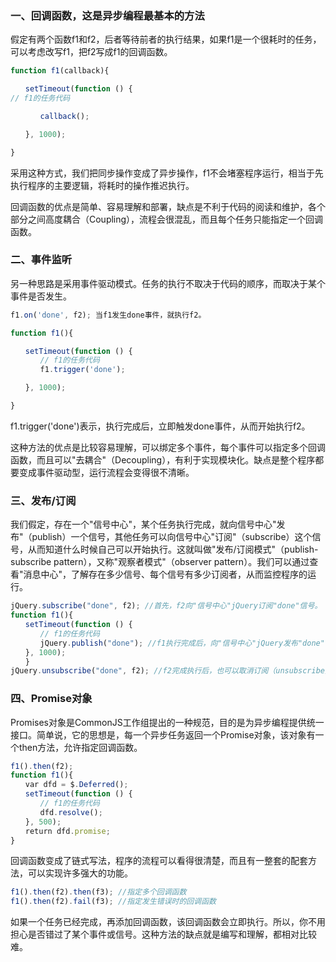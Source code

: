 ### 一、回调函数，这是异步编程最基本的方法

假定有两个函数f1和f2，后者等待前者的执行结果，如果f1是一个很耗时的任务，可以考虑改写f1，把f2写成f1的回调函数。

```javascript
function f1(callback){

　　setTimeout(function () {
// f1的任务代码

　　　　callback();

　　}, 1000);

}
```

​    采用这种方式，我们把同步操作变成了异步操作，f1不会堵塞程序运行，相当于先执行程序的主要逻辑，将耗时的操作推迟执行。

​    回调函数的优点是简单、容易理解和部署，缺点是不利于代码的阅读和维护，各个部分之间高度耦合（Coupling），流程会很混乱，而且每个任务只能指定一个回调函数。

 

### 二、事件监听

另一种思路是采用事件驱动模式。任务的执行不取决于代码的顺序，而取决于某个事件是否发生。

```javascript
f1.on('done', f2); 当f1发生done事件，就执行f2。

function f1(){

　　setTimeout(function () {
　　　　// f1的任务代码
　　　　f1.trigger('done');

　　}, 1000);

}
```

​      f1.trigger('done')表示，执行完成后，立即触发done事件，从而开始执行f2。

​    这种方法的优点是比较容易理解，可以绑定多个事件，每个事件可以指定多个回调函数，而且可以"去耦合"（Decoupling），有利于实现模块化。缺点是整个程序都要变成事件驱动型，运行流程会变得很不清晰。

 

### 三、发布/订阅

我们假定，存在一个"信号中心"，某个任务执行完成，就向信号中心"发布"（publish）一个信号，其他任务可以向信号中心"订阅"（subscribe）这个信号，从而知道什么时候自己可以开始执行。这就叫做"发布/订阅模式"（publish-subscribe pattern），又称"观察者模式"（observer pattern）。我们可以通过查看"消息中心"，了解存在多少信号、每个信号有多少订阅者，从而监控程序的运行。　

```javascript
jQuery.subscribe("done", f2); //首先，f2向"信号中心"jQuery订阅"done"信号。
function f1(){
　　setTimeout(function () {
　　　　// f1的任务代码
　　　　jQuery.publish("done"); //f1执行完成后，向"信号中心"jQuery发布"done"信号，引发f2的执行。
　　}, 1000);
　　}
jQuery.unsubscribe("done", f2); //f2完成执行后，也可以取消订阅（unsubscribe）。
```

 

### 四、Promise对象

Promises对象是CommonJS工作组提出的一种规范，目的是为异步编程提供统一接口。简单说，它的思想是，每一个异步任务返回一个Promise对象，该对象有一个then方法，允许指定回调函数。

```javascript
f1().then(f2);
function f1(){
　　var dfd = $.Deferred();
　　setTimeout(function () {
　　　　// f1的任务代码
　　　　dfd.resolve();
　　}, 500);
　　return dfd.promise;
}
```

回调函数变成了链式写法，程序的流程可以看得很清楚，而且有一整套的配套方法，可以实现许多强大的功能。

```javascript
f1().then(f2).then(f3); //指定多个回调函数
f1().then(f2).fail(f3); //指定发生错误时的回调函数
```

如果一个任务已经完成，再添加回调函数，该回调函数会立即执行。所以，你不用担心是否错过了某个事件或信号。这种方法的缺点就是编写和理解，都相对比较难。